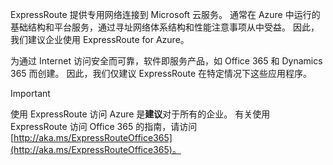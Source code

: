 ExpressRoute 提供专用网络连接到 Microsoft 云服务。 通常在 Azure 中运行的基础结构和平台服务，通过寻址网络体系结构和性能注意事项从中受益。 因此，我们建议企业使用 ExpressRoute for Azure。

为通过 Internet 访问安全而可靠，软件即服务产品，如 Office 365 和 Dynamics 365 而创建。  因此，我们仅建议 ExpressRoute 在特定情况下这些应用程序。

> [!IMPORTANT]
> 使用 ExpressRoute 访问 Azure 是**建议**对于所有的企业。 有关使用 ExpressRoute 访问 Office 365 的指南，请访问[http://aka.ms/ExpressRouteOffice365](http://aka.ms/ExpressRouteOffice365)。
> 
> 

